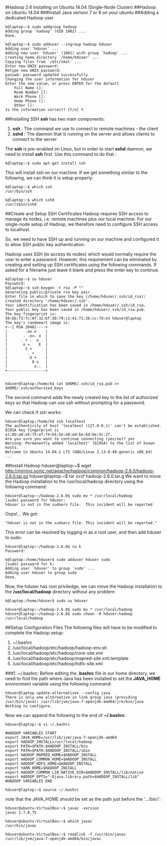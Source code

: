 #Hadoop 2.6 Installing on Ubuntu 14.04 (Single-Node Cluster)</h1>
##Hadoop on Ubuntu 14.04
###Install Java verison 7 or 8 on your ubuntu
##Adding a dedicated Hadoop user

    k@laptop:~$ sudo addgroup hadoop
	Adding group `hadoop' (GID 1002) ...
	Done.

	k@laptop:~$ sudo adduser --ingroup hadoop hduser
	Adding user 'hduser' ...
	Adding new user 'hduser' (1001) with group `hadoop' ...
	Creating home directory `/home/hduser' ...
	Copying files from `/etc/skel' ...
	Enter new UNIX password: 
	Retype new UNIX password: 
	passwd: password updated successfully
	Changing the user information for hduser
	Enter the new value, or press ENTER for the default
		Full Name []: 
		Room Number []: 
		Work Phone []: 
		Home Phone []: 
		Other []: 
	Is the information correct? [Y/n] Y

##Installing SSH
**ssh** has two main components:

 1. **ssh** : The command we use to connect to remote machines - the client
 2. **sshd** : The daemon that is running on the server and allows clients to connect to the server 

The **ssh** is pre-enabled on Linux, but in order to start **sshd** daemon, we need to install **ssh** first. Use this command to do that :

    k@laptop:~$ sudo apt-get install ssh

This will install ssh on our machine. If we get something similar to the following, we can think it is setup properly:

    k@laptop:~$ which ssh
	/usr/bin/ssh
	
	k@laptop:~$ which sshd
	/usr/sbin/sshd

##Create and Setup SSH Certificates
Hadoop requires SSH access to manage its nodes, i.e. remote machines plus our local machine. For our single-node setup of Hadoop, we therefore need to configure SSH access to localhost.

So, we need to have SSH up and running on our machine and configured it to allow SSH public key authentication.

Hadoop uses SSH (to access its nodes) which would normally require the user to enter a password. However, this requirement can be eliminated by creating and setting up SSH certificates using the following commands. If asked for a filename just leave it blank and press the enter key to continue. 

    k@laptop:~$ su hduser
    Password: 
    k@laptop:~$ ssh-keygen -t rsa -P ""
    Generating public/private rsa key pair.
    Enter file in which to save the key (/home/hduser/.ssh/id_rsa): 
    Created directory '/home/hduser/.ssh'.
    Your identification has been saved in /home/hduser/.ssh/id_rsa.
    Your public key has been saved in /home/hduser/.ssh/id_rsa.pub.
    The key fingerprint is:
    50:6b:f3:fc:0f:32:bf:30:79:c2:41:71:26:cc:7d:e3 hduser@laptop
    The key's randomart image is:
	+--[ RSA 2048]----+
	|        .oo.o    |
	|       . .o=. o  |
	|      . + .  o . |
	|       o =    E  |
	|        S +      |
	|         . +     |
	|          O +    |
	|           O o   |
	|            o..  |
	+-----------------+


	hduser@laptop:/home/k$ cat $HOME/.ssh/id_rsa.pub >> $HOME/.ssh/authorized_keys

The second command adds the newly created key to the list of authorized keys so that Hadoop can use ssh without prompting for a password.

We can check if ssh works:

	hduser@laptop:/home/k$ ssh localhost
	The authenticity of host 'localhost (127.0.0.1)' can't be established.
	ECDSA key fingerprint is e1:8b:a0:a5:75:ef:f4:b4:5e:a9:ed:be:64:be:5c:2f.
	Are you sure you want to continue connecting (yes/no)? yes
	Warning: Permanently added 'localhost' (ECDSA) to the list of known hosts.
	Welcome to Ubuntu 14.04.1 LTS (GNU/Linux 3.13.0-40-generic x86_64)
	...

##Install Hadoop
	hduser@laptop:~$ wget http://mirrors.sonic.net/apache/hadoop/common/hadoop-2.6.0/hadoop-2.6.0.tar.gz
	hduser@laptop:~$ tar xvzf hadoop-2.6.0.tar.g
We want to move the Hadoop installation to the /usr/local/hadoop directory using the following command:

	hduser@laptop:~/hadoop-2.6.0$ sudo mv * /usr/local/hadoop
	[sudo] password for hduser: 
	hduser is not in the sudoers file.  This incident will be reported
	
Oops!... We got:

	"hduser is not in the sudoers file. This incident will be reported."

This error can be resolved by logging in as a root user, and then add hduser to sudo:

	hduser@laptop:~/hadoop-2.6.0$ su k
	Password: 

	k@laptop:/home/hduser$ sudo adduser hduser sudo
	[sudo] password for k: 
	Adding user `hduser' to group `sudo' ...
	Adding user hduser to group sudo
	Done.
Now, the hduser has root priviledge, we can move the Hadoop installation to the **/usr/local/hadoop** directory without any problem:

	k@laptop:/home/hduser$ sudo su hduser

	hduser@laptop:~/hadoop-2.6.0$ sudo mv * /usr/local/hadoop 
	hduser@laptop:~/hadoop-2.6.0$ sudo chown -R hduser:hadoop /usr/local/hadoop

##Setup Configuration Files
The following files will have to be modified to complete the Hadoop setup:

 1.  ~/.bashrc
 2. /usr/local/hadoop/etc/hadoop/hadoop-env.sh
 3. /usr/local/hadoop/etc/hadoop/core-site.xml
 4. /usr/local/hadoop/etc/hadoop/mapred-site.xml.template
 5. /usr/local/hadoop/etc/hadoop/hdfs-site.xml

###1. ~/.bashrc:
Before editing the **.bashrc** file in our home directory, we need to find the path where Java has been installed to set the **JAVA_HOME** environment variable using the following command:

	hduser@laptop update-alternatives --config java
	There is only one alternative in link group java (providing /usr/bin/java): /usr/lib/jvm/java-7-openjdk-amd64/jre/bin/java
	Nothing to configure.
Now we can append the following to the end of **~/.bashrc**:

	hduser@laptop:~$ vi ~/.bashrc

	#HADOOP VARIABLES START
	export JAVA_HOME=/usr/lib/jvm/java-7-openjdk-amd64
	export HADOOP_INSTALL=/usr/local/hadoop
	export PATH=$PATH:$HADOOP_INSTALL/bin
	export PATH=$PATH:$HADOOP_INSTALL/sbin
	export HADOOP_MAPRED_HOME=$HADOOP_INSTALL
	export HADOOP_COMMON_HOME=$HADOOP_INSTALL
	export HADOOP_HDFS_HOME=$HADOOP_INSTALL
	export YARN_HOME=$HADOOP_INSTALL
	export HADOOP_COMMON_LIB_NATIVE_DIR=$HADOOP_INSTALL/lib/native
	export HADOOP_OPTS="-Djava.library.path=$HADOOP_INSTALL/lib"
	#HADOOP VARIABLES END

	hduser@laptop:~$ source ~/.bashrc
note that the JAVA_HOME should be set as the path just before the '.../bin/':

	hduser@ubuntu-VirtualBox:~$ javac -version
	javac 1.7.0_75

	hduser@ubuntu-VirtualBox:~$ which javac
	/usr/bin/javac

	hduser@ubuntu-VirtualBox:~$ readlink -f /usr/bin/javac
	/usr/lib/jvm/java-7-openjdk-amd64/bin/javac

